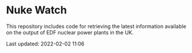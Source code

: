 # Nuke Watch

This repository includes code for retrieving the latest information available on the output of EDF nuclear power plants in the UK.

Last updated: 2022-02-02 11:06